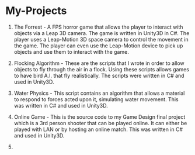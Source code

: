 # My-Projects

1. The Forrest - A FPS horror game that allows the player to interact with objects via
   a Leap 3D camera. The game is written in Unity3D in C#. The player uses a Leap-Motion 
   3D space camera to control the movement in the game. The player can even use the Leap-Motion 
   device to pick up objects and use them to interact with the game.

2. Flocking Algorithm - These are the scripts that I wrote in order to allow objects 
   to fly through the air in a flock. Using these scripts allows games to have bird A.I. that 
   fly realistically. The scripts were written in C# and used in Unity3D.

3. Water Physics - This script contains an algorithm that allows a material to 
   respond to forces acted upon it, simulating water movement. This was written in C# and
   used in Unity3D.

4. Online Game - This is the source code to my Game Design final project which is a 3rd
   person shooter that can be played online. It can either be played with LAN or by hosting
   an online match. This was written in C# and used in Unity3D.

5. 